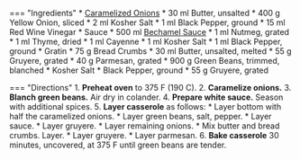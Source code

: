 === "Ingredients"
    * [Caramelized Onions](../../references/techniques/caramelized-onions.md)
        * 30 ml Butter, unsalted
        * 400 g Yellow Onion, sliced
        * 2 ml Kosher Salt
        * 1 ml Black Pepper, ground
        * 15 ml Red Wine Vinegar
    * Sauce
        * 500 ml [Bechamel Sauce](../sauces/white-sauces/bechamel-sauce.md)
        * 1 ml Nutmeg, grated
        * 1 ml Thyme, dried
        * 1 ml Cayenne
        * 1 ml Kosher Salt
        * 1 ml Black Pepper, ground
    * Gratin
        * 75 g Bread Crumbs
        * 30 ml Butter, unsalted, melted
        * 55 g Gruyere, grated
        * 40 g Parmesan, grated
    * 900 g Green Beans, trimmed, blanched
    * Kosher Salt
    * Black Pepper, ground
    * 55 g Gruyere, grated

=== "Directions"
    1. **Preheat oven** to 375 F (190 C).
    2. **Caramelize onions.**
    3. **Blanch green beans.** Air dry in colander.
    4. **Prepare white sauce.** Season with additional spices.
    5. **Layer casserole** as follows:
        * Layer bottom with half the caramelized onions.
        * Layer green beans, salt, pepper.
        * Layer sauce.
        * Layer gruyere.
        * Layer remaining onions.
        * Mix butter and bread crumbs. Layer.
        * Layer gruyere.
        * Layer parmesan.
    6. **Bake casserole** 30 minutes, uncovered, at 375 F until green beans are tender.

[^1]:
    Mitzewich, John. ["French Onion Green Bean Casserole – It’s Soupy!"](https://foodwishes.blogspot.com/2011/11/french-onion-green-bean-casserole-its.html) *Food Wishes.* 7 November 2011. Accessed November 2020.
